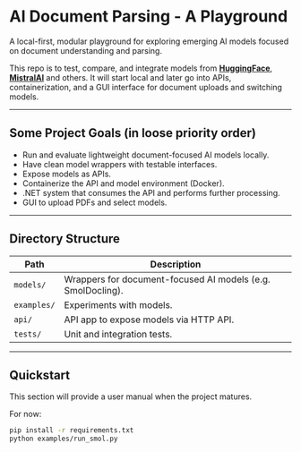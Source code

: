 # AI Document Parsing - A Playground

A local-first, modular playground for exploring emerging AI models focused on document understanding and parsing.

This repo is to test, compare, and integrate models from [**HuggingFace**](https://huggingface.co/), [**MistralAI**](https://mistral.ai/) and others. It will start local and later go into APIs, containerization, and a GUI interface for document uploads and switching models.

---

## Some Project Goals (in loose priority order)

- Run and evaluate lightweight document-focused AI models locally.
- Have clean model wrappers with testable interfaces.
- Expose models as APIs.
- Containerize the API and model environment (Docker).
- .NET system that consumes the API and performs further processing.
- GUI to upload PDFs and select models.

---

## Directory Structure

| Path | Description |
| - | - |
| `models/` | Wrappers for document-focused AI models (e.g. SmolDocling). |
| `examples/` | Experiments with models. |
| `api/` | API app to expose models via HTTP API. |
| `tests/` | Unit and integration tests. |

---

## Quickstart

This section will provide a user manual when the project matures.

For now:
```bash
pip install -r requirements.txt
python examples/run_smol.py